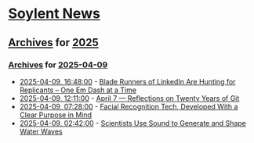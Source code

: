 # [Soylent News](../../../README.md)

## [Archives](../../index.md) for [2025](../index.md)

### [Archives](../../index.md) for [2025-04-09](index.md)

* [2025-04-09, 16:48:00](https://soylentnews.org/article.pl?sid=25/04/09/0030205&from=rss) - [Blade Runners of LinkedIn Are Hunting for Replicants – One Em Dash at a Time](https://soylentnews.org/article.pl?sid=25/04/09/0030205&from=rss)
* [2025-04-09, 12:11:00](https://soylentnews.org/article.pl?sid=25/04/08/121246&from=rss) - [April 7 — Reflections on Twenty Years of Git](https://soylentnews.org/article.pl?sid=25/04/08/121246&from=rss)
* [2025-04-09, 07:28:00](https://soylentnews.org/article.pl?sid=25/04/08/1159249&from=rss) - [Facial Recognition Tech, Developed With a Clear Purpose in Mind](https://soylentnews.org/article.pl?sid=25/04/08/1159249&from=rss)
* [2025-04-09, 02:42:00](https://soylentnews.org/article.pl?sid=25/04/07/1513227&from=rss) - [Scientists Use Sound to Generate and Shape Water Waves](https://soylentnews.org/article.pl?sid=25/04/07/1513227&from=rss)
